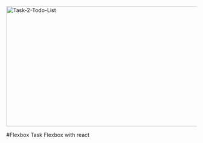 <img src="https://socialify.git.ci/Nosihle-Mthembu/Task-2-Todo-List/image?language=1&owner=1&name=1&stargazers=1&theme=Light" alt="Task-2-Todo-List" width="640" height="320" />

#Flexbox Task
Flexbox with react
